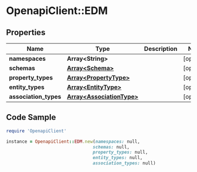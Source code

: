 # OpenapiClient::EDM

## Properties

Name | Type | Description | Notes
------------ | ------------- | ------------- | -------------
**namespaces** | **Array&lt;String&gt;** |  | [optional] 
**schemas** | [**Array&lt;Schema&gt;**](Schema.md) |  | [optional] 
**property_types** | [**Array&lt;PropertyType&gt;**](PropertyType.md) |  | [optional] 
**entity_types** | [**Array&lt;EntityType&gt;**](EntityType.md) |  | [optional] 
**association_types** | [**Array&lt;AssociationType&gt;**](AssociationType.md) |  | [optional] 

## Code Sample

```ruby
require 'OpenapiClient'

instance = OpenapiClient::EDM.new(namespaces: null,
                                 schemas: null,
                                 property_types: null,
                                 entity_types: null,
                                 association_types: null)
```


